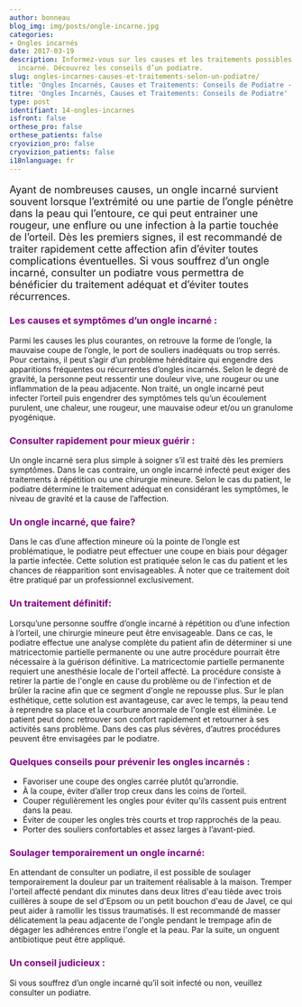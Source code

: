 ```yaml
---
author: bonneau
blog_img: img/posts/ongle-incarne.jpg
categories:
- Ongles incarnés
date: 2017-03-19
description: Informez-vous sur les causes et les traitements possibles d’un ongle
  incarné. Découvrez les conseils d’un podiatre.
slug: ongles-incarnes-causes-et-traitements-selon-un-podiatre/
title: 'Ongles Incarnés, Causes et Traitements: Conseils de Podiatre - Cryos Technologies'
titre: 'Ongles Incarnés, Causes et Traitements: Conseils de Podiatre'
type: post
identifiant: 14-ongles-incarnes
isfront: false
orthese_pro: false
orthese_patients: false
cryovizion_pro: false
cryovizion_patients: false
i18nlanguage: fr
---
```


<p style="font-size: 18px;">Ayant de nombreuses causes, un ongle incarné survient souvent lorsque l’extrémité ou une partie de l’ongle pénètre dans la peau qui l’entoure, ce qui peut entrainer une rougeur, une enflure ou une infection à la partie touchée de l’orteil. Dès les premiers signes, il est recommandé de traiter rapidement cette affection afin d’éviter toutes complications éventuelles. Si vous souffrez d’un ongle incarné, consulter un podiatre vous permettra de bénéficier du traitement adéquat et d’éviter toutes récurrences.</p>
<h3 style="color: #800080;">Les causes et symptômes d’un ongle incarné :</h3>
Parmi les causes les plus courantes, on retrouve la forme de l’ongle, la mauvaise coupe de l’ongle, le port de souliers inadéquats ou trop serrés. Pour certains, il peut s’agir d’un problème héréditaire qui engendre des apparitions fréquentes ou récurrentes d’ongles incarnés. Selon le degré de gravité, la personne peut ressentir une douleur vive, une rougeur ou une inflammation de la peau adjacente. Non traité, un ongle incarné peut infecter l’orteil puis engendrer des symptômes tels qu’un écoulement purulent, une chaleur, une rougeur, une mauvaise odeur et/ou un granulome pyogénique.

<h3 style="color: #800080;">Consulter rapidement pour mieux guérir :</h3>
Un ongle incarné sera plus simple à soigner s’il est traité dès les premiers symptômes. Dans le cas contraire, un ongle incarné infecté peut exiger des traitements à répétition ou une chirurgie mineure. Selon le cas du patient, le podiatre détermine le traitement adéquat en considérant les symptômes, le niveau de gravité et la cause de l’affection.

<h3 style="color: #800080;">Un ongle incarné, que faire?</h3>
Dans le cas d’une affection mineure où la pointe de l’ongle est problématique, le podiatre peut effectuer une coupe en biais pour dégager la partie infectée. Cette solution est pratiquée selon le cas du patient et les chances de réapparition sont envisageables. À noter que ce traitement doit être pratiqué par un professionnel exclusivement.

<h3 style="color: #800080;">Un traitement définitif:</h3>
Lorsqu’une personne souffre d’ongle incarné à répétition ou d’une infection à l’orteil, une chirurgie mineure peut être envisageable. Dans ce cas, le podiatre effectue une analyse complète du patient afin de déterminer si une matricectomie partielle permanente ou une autre procédure pourrait être nécessaire à la guérison définitive. La matricectomie partielle permanente requiert une anesthésie locale de l'orteil affecté. La procédure consiste à retirer la partie de l'ongle en cause du problème ou de l'infection et de brûler la racine afin que ce segment d'ongle ne repousse plus. Sur le plan esthétique, cette solution est avantageuse, car avec le temps, la peau tend à reprendre sa place et la courbure anormale de l'ongle est éliminée. Le patient peut donc retrouver son confort rapidement et retourner à ses activités sans problème. Dans des cas plus sévères, d’autres procédures peuvent être envisagées par le podiatre.

<h3 style="color: #800080;">Quelques conseils pour prévenir les ongles incarnés :</h3>
<ul>
	<li>Favoriser une coupe des ongles carrée plutôt qu’arrondie.</li>
	<li>À la coupe, éviter d’aller trop creux dans les coins de l’orteil.</li>
	<li>Couper régulièrement les ongles pour éviter qu’ils cassent puis entrent dans la peau.</li>
	<li>Éviter de couper les ongles très courts et trop rapprochés de la peau.</li>
	<li>Porter des souliers confortables et assez larges à l’avant-pied.</li>
</ul>
<h3 style="color: #800080;">Soulager temporairement un ongle incarné:</h3>
En attendant de consulter un podiatre, il est possible de soulager temporairement la douleur par un traitement réalisable à la maison. Tremper l'orteil affecté pendant dix minutes dans deux litres d'eau tiède avec trois cuillères à soupe de sel d'Epsom ou un petit bouchon d'eau de Javel<i>,</i> ce qui peut aider à ramollir les tissus traumatisés. Il est recommandé de masser délicatement la peau adjacente de l'ongle pendant le trempage afin de dégager les adhérences entre l'ongle et la peau. Par la suite, un onguent antibiotique peut être appliqué.

<h3 style="color: #800080;">Un conseil judicieux :</h3>
Si vous souffrez d’un ongle incarné qu’il soit infecté ou non, veuillez consulter un podiatre.
